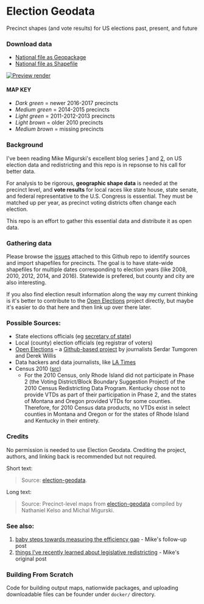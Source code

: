 # Election Geodata
Precinct shapes (and vote results) for US elections past, present, and future

### Download data

- [National file as Geopackage](https://s3.amazonaws.com/nvkelso-election-geodata/branches/master/nation.gpkg)
- [National file as Shapefile](https://s3.amazonaws.com/nvkelso-election-geodata/branches/master/nation-shp.zip)

[![Preview render](https://s3.amazonaws.com/nvkelso-election-geodata/branches/master/render.png)](https://s3.amazonaws.com/nvkelso-election-geodata/branches/master/render.png)

#### MAP KEY

- _Dark green_ = newer 2016-2017 precincts
- _Medium green_ = 2014-2015 precincts
- _Light green_ = 2011-2012-2013 precincts
- _Light brown_ = older 2010 precincts
- _Medium brown_ = missing precincts

### Background

I've been reading Mike Migurski's excellent blog series [1](http://mike.teczno.com/notes/redistricting.html) and [2](http://mike.teczno.com/notes/redistricting/measuring-efficiency-gap.html), on US election data and redistricting and this repo is in repsonse to his call for better data.

For analysis to be rigorous, **geographic shape data** is needed at the precinct level, and **vote results** for local races like state house, state senate, and federal representative to the U.S. Congress is essential. They must be matched up per year, as precinct voting districts often change each election.

This repo is an effort to gather this essential data and distribute it as open data.

### Gathering data

Please browse the [issues](https://github.com/nvkelso/election-geodata/issues) attached to this Github repo to identify sources and import shapefiles for precincts. The goal is to have state-wide shapefiles for multiple dates corresponding to election years (like 2008, 2010, 2012, 2014, and 2016). Statewide is prefered, but county and city are also interesting.

If you also find election result information along the way my current thinking is it's better to contribute to the [Open Elections](https://github.com/openelections) project directly, but maybe it's easier to do that here and then link up over there later.

### Possible Sources:

- State elections officials (eg [secretary of state](http://www.nass.org/))
- Local (county) election officials (eg registrar of voters)
- [Open Elections](http://www.openelections.net/) – a [Github-based project](https://github.com/openelections) by journalists Serdar Tumgoren and Derek Willis
- Data hackers and data journalists, like [LA Times](https://github.com/datadesk/california-2016-election-precinct-maps)
- Census 2010 ([src](https://www.census.gov/geo/reference/gtc/gtc_vtd.html))
    - For the 2010 Census, only Rhode Island did not participate in Phase 2 (the Voting District/Block Boundary Suggestion Project) of the 2010 Census Redistricting Data Program.  Kentucky chose not to provide VTDs as part of their participation in Phase 2, and the states of Montana and Oregon provided VTDs for some counties.  Therefore, for 2010 Census data products, no VTDs exist in select counties in Montana and Oregon or for the states of Rhode Island and Kentucky in their entirety.

### Credits

No permission is needed to use Election Geodata. Crediting the project, authors, and linking back is recommended but not required.

Short text:

> Source: [election-geodata](https://github.com/nvkelso/election-geodata/).

Long text: 

> Source: Precinct-level maps from [election-geodata](https://github.com/nvkelso/election-geodata/) compiled by Nathaniel Kelso and Michal Migurski.

### See also:

1. [baby steps towards measuring the efficiency gap](http://mike.teczno.com/notes/redistricting/measuring-efficiency-gap.html) - Mike's follow-up post
2. [things I’ve recently learned about legislative redistricting](http://mike.teczno.com/notes/redistricting.html) - Mike's original post

### Building From Scratch

Code for building output maps, nationwide packages, and uploading downloadable files can be founder under `docker/` directory.
